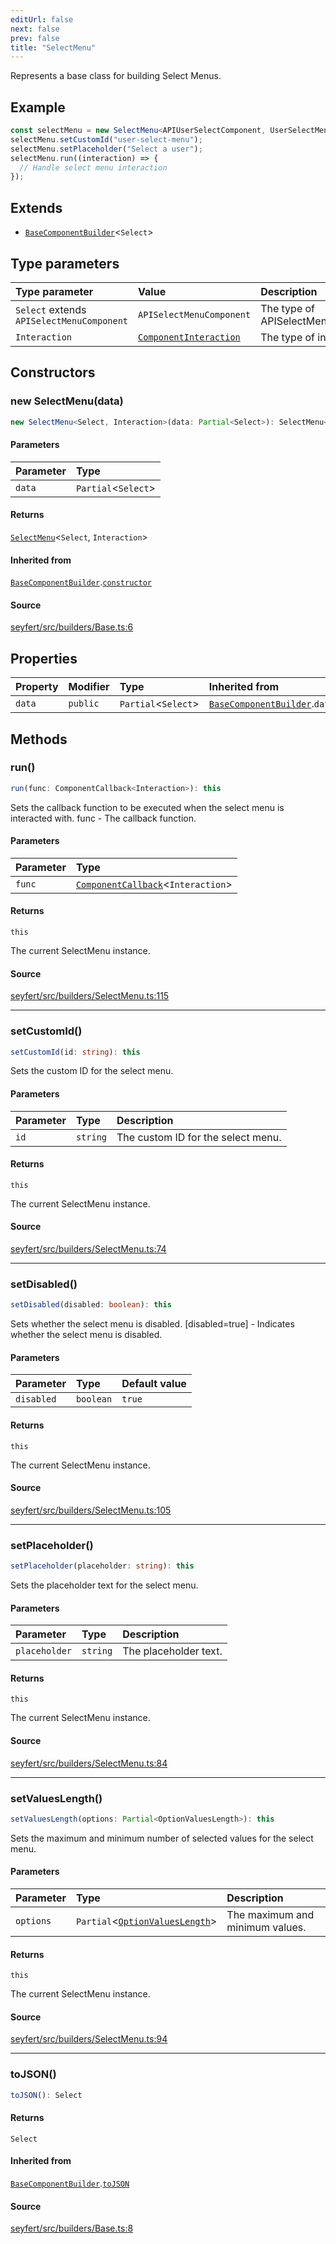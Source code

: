 ```yaml
---
editUrl: false
next: false
prev: false
title: "SelectMenu"
---
```


Represents a base class for building Select Menus.

## Example

```ts
const selectMenu = new SelectMenu<APIUserSelectComponent, UserSelectMenuInteraction>();
selectMenu.setCustomId("user-select-menu");
selectMenu.setPlaceholder("Select a user");
selectMenu.run((interaction) => {
  // Handle select menu interaction
});
```

## Extends

- [`BaseComponentBuilder`](/api/classes/basecomponentbuilder/)\<`Select`\>

## Type parameters

| Type parameter | Value | Description |
| :------ | :------ | :------ |
| `Select` extends `APISelectMenuComponent` | `APISelectMenuComponent` | The type of APISelectMenuComponent. |
| `Interaction` | [`ComponentInteraction`](/api/classes/componentinteraction/) | The type of interaction. |

## Constructors

### new SelectMenu(data)

```ts
new SelectMenu<Select, Interaction>(data: Partial<Select>): SelectMenu<Select, Interaction>
```

#### Parameters

| Parameter | Type |
| :------ | :------ |
| `data` | `Partial`\<`Select`\> |

#### Returns

[`SelectMenu`](/api/classes/selectmenu/)\<`Select`, `Interaction`\>

#### Inherited from

[`BaseComponentBuilder`](/api/classes/basecomponentbuilder/).[`constructor`](/api/classes/basecomponentbuilder/#constructors)

#### Source

[seyfert/src/builders/Base.ts:6](https://github.com/potoland/potocuit/blob/e332d7a/src/builders/Base.ts#L6)

## Properties

| Property | Modifier | Type | Inherited from |
| :------ | :------ | :------ | :------ |
| `data` | `public` | `Partial`\<`Select`\> | [`BaseComponentBuilder`](/api/classes/basecomponentbuilder/).`data` |

## Methods

### run()

```ts
run(func: ComponentCallback<Interaction>): this
```

Sets the callback function to be executed when the select menu is interacted with.
 func - The callback function.

#### Parameters

| Parameter | Type |
| :------ | :------ |
| `func` | [`ComponentCallback`](/api/type-aliases/componentcallback/)\<`Interaction`\> |

#### Returns

`this`

The current SelectMenu instance.

#### Source

[seyfert/src/builders/SelectMenu.ts:115](https://github.com/potoland/potocuit/blob/e332d7a/src/builders/SelectMenu.ts#L115)

***

### setCustomId()

```ts
setCustomId(id: string): this
```

Sets the custom ID for the select menu.

#### Parameters

| Parameter | Type | Description |
| :------ | :------ | :------ |
| `id` | `string` | The custom ID for the select menu. |

#### Returns

`this`

The current SelectMenu instance.

#### Source

[seyfert/src/builders/SelectMenu.ts:74](https://github.com/potoland/potocuit/blob/e332d7a/src/builders/SelectMenu.ts#L74)

***

### setDisabled()

```ts
setDisabled(disabled: boolean): this
```

Sets whether the select menu is disabled.
 [disabled=true] - Indicates whether the select menu is disabled.

#### Parameters

| Parameter | Type | Default value |
| :------ | :------ | :------ |
| `disabled` | `boolean` | `true` |

#### Returns

`this`

The current SelectMenu instance.

#### Source

[seyfert/src/builders/SelectMenu.ts:105](https://github.com/potoland/potocuit/blob/e332d7a/src/builders/SelectMenu.ts#L105)

***

### setPlaceholder()

```ts
setPlaceholder(placeholder: string): this
```

Sets the placeholder text for the select menu.

#### Parameters

| Parameter | Type | Description |
| :------ | :------ | :------ |
| `placeholder` | `string` | The placeholder text. |

#### Returns

`this`

The current SelectMenu instance.

#### Source

[seyfert/src/builders/SelectMenu.ts:84](https://github.com/potoland/potocuit/blob/e332d7a/src/builders/SelectMenu.ts#L84)

***

### setValuesLength()

```ts
setValuesLength(options: Partial<OptionValuesLength>): this
```

Sets the maximum and minimum number of selected values for the select menu.

#### Parameters

| Parameter | Type | Description |
| :------ | :------ | :------ |
| `options` | `Partial`\<[`OptionValuesLength`](/api/type-aliases/optionvalueslength/)\> | The maximum and minimum values. |

#### Returns

`this`

The current SelectMenu instance.

#### Source

[seyfert/src/builders/SelectMenu.ts:94](https://github.com/potoland/potocuit/blob/e332d7a/src/builders/SelectMenu.ts#L94)

***

### toJSON()

```ts
toJSON(): Select
```

#### Returns

`Select`

#### Inherited from

[`BaseComponentBuilder`](/api/classes/basecomponentbuilder/).[`toJSON`](/api/classes/basecomponentbuilder/#tojson)

#### Source

[seyfert/src/builders/Base.ts:8](https://github.com/potoland/potocuit/blob/e332d7a/src/builders/Base.ts#L8)
